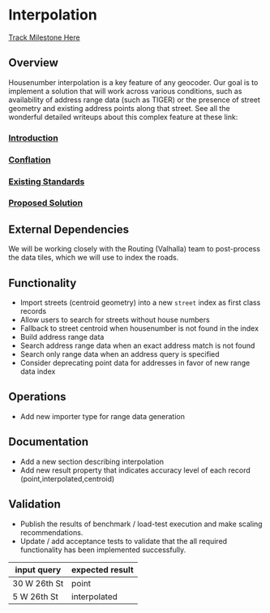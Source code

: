 # Interpolation

[Track Milestone Here](https://github.com/issues?utf8=%E2%9C%93&q=is%3Aopen+user%3Apelias+milestone%3A%22Interpolation%22)

## Overview

Housenumber interpolation is a key feature of any geocoder. Our goal is to implement a solution that will work across various 
conditions, such as availability of address range data (such as TIGER) or the presence of street geometry and existing address 
points along that street. See all the wonderful detailed writeups about this complex feature at these link:
 
### [Introduction](./introduction)
### [Conflation](./conflation)
### [Existing Standards](./existing_standards)
### [Proposed Solution](./design_doc)


## External Dependencies

We will be working closely with the Routing (Valhalla) team to post-process the data tiles, which we will use to index the roads.

## Functionality

- Import streets (centroid geometry) into a new `street` index as first class records
- Allow users to search for streets without house numbers
- Fallback to street centroid when housenumber is not found in the index
- Build address range data
- Search address range data when an exact address match is not found
- Search only range data when an address query is specified
- Consider deprecating point data for addresses in favor of new range data index 

## Operations

- Add new importer type for range data generation


## Documentation

- Add a new section describing interpolation
- Add new result property that indicates accuracy level of each record (point,interpolated,centroid)


## Validation

- Publish the results of benchmark / load-test execution and make scaling recommendations.
- Update / add acceptance tests to validate that the all required functionality has been implemented successfully.

|input query|expected result|
|---|---|
| 30 W 26th St | point |
| 5 W 26th St | interpolated |
